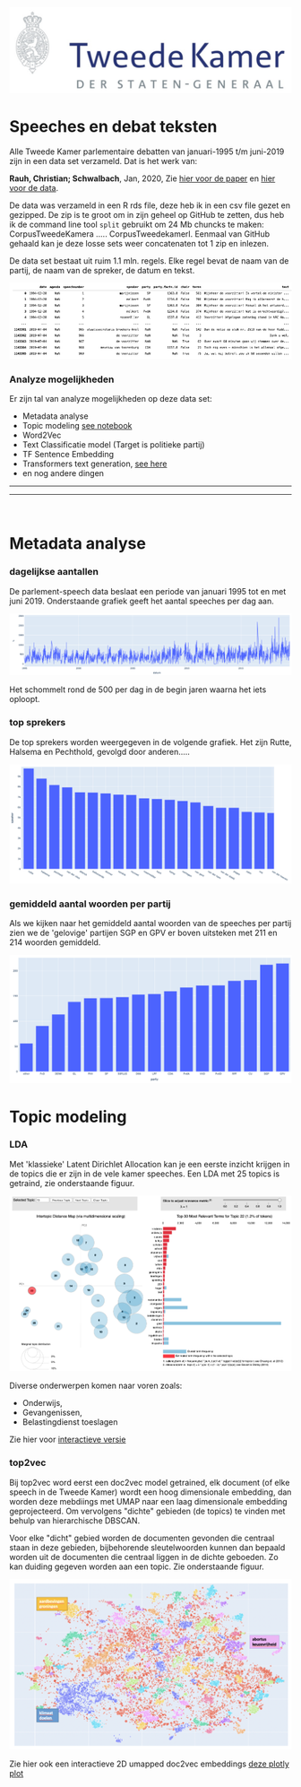 
![](images/kamer.png)


# Speeches en debat teksten

Alle Tweede Kamer parlementaire debatten van januari-1995 t/m juni-2019 zijn in een data set verzameld. Dat is het werk van:

**Rauh, Christian; Schwalbach**, Jan, 2020, Zie [hier voor de paper](https://doi.org/10.7910/DVN/L4OAKN/C2TWCZ) en [hier voor de data](https://dataverse.harvard.edu/dataset.xhtml?persistentId=doi:10.7910/DVN/L4OAKN).

De data was verzameld in een R rds file, deze heb ik in een csv file gezet en gezipped. De zip is te groot om in zijn geheel op GitHub te zetten, dus heb ik de command line tool `split` gebruikt om 24 Mb chuncks te maken: CorpusTweedeKamera ..... CorpusTweedekamerl. Eenmaal van GitHub gehaald kan je deze losse sets weer concatenaten tot 1 zip en inlezen.

De data set bestaat uit ruim 1.1 mln. regels. Elke regel bevat de naam van de partij, de naam van de spreker, de datum en tekst.

![](images/data.png)

### **Analyze mogelijkheden**

Er zijn tal van analyze mogelijkheden op deze data set:

* Metadata analyse
* Topic modeling [see notebook](https://nbviewer.jupyter.org/github/longhowlam/kamer_debatten/blob/master/tweede_kamer_Topic_Modeling.ipynb)
* Word2Vec
* Text Classificatie model (Target is politieke partij)
* TF Sentence Embedding
* Transformers text generation, [see here](https://github.com/huggingface/transformers)
* en nog andere dingen

***

***

<br/>


# Metadata analyse

### **dagelijkse aantallen**

De parlement-speech data beslaat een periode van januari 1995 tot en met juni 2019. Onderstaande grafiek geeft het aantal speeches per dag aan.

![](images/aantal_per_dag.png)

Het schommelt rond de 500 per dag in de begin jaren waarna het iets oploopt.


### **top sprekers**

De top sprekers worden weergegeven in de volgende grafiek. Het zijn Rutte, Halsema en Pechthold, gevolgd door anderen.....

![](images/per_spreker.png)


### **gemiddeld aantal woorden per partij**

Als we kijken naar het gemiddeld aantal woorden van de speeches per partij zien we de 'gelovige' partijen SGP en GPV er boven uitsteken met 211 en 214 woorden gemiddeld.  

![](images/aantal_woorden.png)


# Topic modeling

### **LDA**

Met 'klassieke' Latent Dirichlet Allocation kan je een eerste inzicht krijgen in de topics die er zijn in de vele kamer speeches. 
Een LDA met 25 topics is getraind, zie onderstaande figuur.

![](images/topics_latent.png)

Diverse onderwerpen komen naar voren zoals:

* Onderwijs,
* Gevangenissen,
* Belastingdienst toeslagen

Zie hier voor [interactieve versie](https://longhowlam.github.io/kamer_debatten/topics_lda.html)

### **top2vec**

Bij top2vec word eerst een doc2vec model getrained, elk document (of elke speech in de Tweede Kamer) wordt een hoog dimensionale embedding, 
dan worden deze mebdiings met UMAP naar een laag dimensionale embedding geprojecteerd. Om vervolgens "dichte" gebieden (de topics) te vinden met behulp van hierarchische DBSCAN.

Voor elke "dicht" gebied worden de documenten gevonden die centraal staan in deze gebieden, bijbehorende sleutelwoorden kunnen dan bepaald worden uit de documenten die centraal liggen in de dichte geboeden. Zo kan duiding gegeven worden aan een topic. Zie onderstaande figuur.

![](images/top2vec.png)

Zie hier ook een interactieve 2D umapped doc2vec embeddings [deze plotly plot](https://longhowlam.github.io/kamer_debatten/kamer_speeches_umapped.html)
